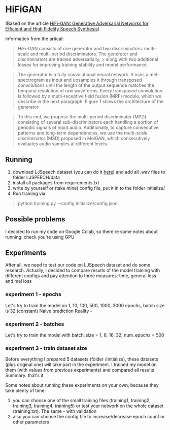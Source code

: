 # HiFiGAN
(Based on the article [HiFi-GAN: Generative Adversarial Networks for Efficient and High Fidelity Speech Synthesis](https://arxiv.org/abs/2010.05646))

Information from the artical:
> HiFi-GAN consists of one generator and two discriminators: multi-scale and multi-period discriminators. The generator and discriminators are trained adversarially, > along with two additional losses for
> improving training stability and model performance.

> The generator is a fully convolutional neural network. It uses a mel-spectrogram as input and
> upsamples it through transposed convolutions until the length of the output sequence matches the
> temporal resolution of raw waveforms. Every transposed convolution is followed by a multi-receptive
> field fusion (MRF) module, which we describe in the next paragraph. Figure 1 shows the architecture
> of the generator

> To this end, we propose the multi-period discriminator (MPD) consisting of several sub-discriminators
> each handling a portion of periodic signals of input audio. Additionally, to capture consecutive patterns
> and long-term dependencies, we use the multi-scale discriminator (MSD) proposed in MelGAN, which consecutively evaluates audio samples at different levels. 


## Running

1) download LJSpeech dataset (you can do it [here](https://keithito.com/LJ-Speech-Dataset/)) and add all .wav files to folder LJSPEECH/data
2) install all packages from requirements.txt
3) write by yourself or (take mine) config file, put it in to the folder initialize/
4) Run training via
> python training.py --config initialize/config.json


## Possible problems
I decided to run my code on Google Colab, so there're some notes about running: check you're using GPU

## Experiments
After all, we need to test our code on LJSpeech dataset and do some research. Actually, I decided to compare results of the model training with different configs and pay attention to three measures: time, general loss and mel loss

### experiment 1 - epochs
Let's try to train the model on 1, 10, 100, 500, 1000, 3000 epochs, batch size is 32 (constant)
Naive prediction
Reality - 

### experiment 2 - batches
Let's try to train the model with batch_size = 1, 8, 16, 32, num_epochs = 500

### experiment 3 - train dataset size
Before everything I prepared 5 datasets (folder /initialize), these datasets (plus original one) will take part in the experiment. I trained my model on them (with values from previous experiments) and compared all results
Summary: that's it

Some notes about running these experiments on your own, because they take plenty of time:
1) you can choose one of the small training files (training1, training2, training3, training4, training5) or test your network on the whole dataset (training.txt). The same - with validation
2) also you can choose the config file to increase/decrease epoch count or other parameters

